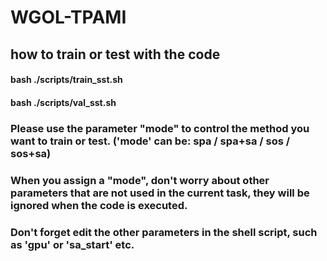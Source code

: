 # WGOL-TPAMI
## how to train or test with the code
#### bash ./scripts/train_sst.sh
#### bash ./scripts/val_sst.sh
### Please use the parameter "mode" to control the method you want to train or test. ('mode' can be: spa / spa+sa / sos / sos+sa)
### When you assign a "mode", don't worry about other parameters that are not used in the current task, they will be ignored when the code is executed.
### Don't forget edit the other parameters in the shell script, such as 'gpu' or 'sa_start' etc.
